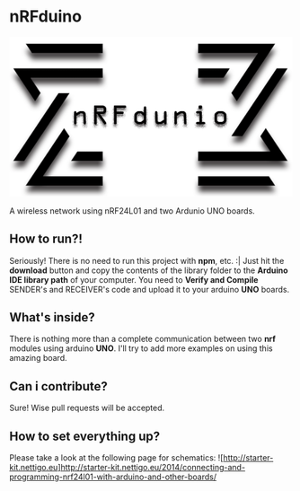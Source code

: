 # nRFduino
<p align="center">
  <img src="https://raw.githubusercontent.com/aligholamee/nRFduino/master/Logo/rfDunio2.png">
</p>
A wireless network using nRF24L01 and two Ardunio UNO boards.

## How to run?!
Seriously! There is no need to run this project with **npm**, etc. :|
Just hit the **download** button and copy the contents of the library folder to the **Arduino IDE library path** of your computer. You need to **Verify and Compile** SENDER's and RECEIVER's code and upload it to your arduino **UNO** boards.
## What's inside?
There is nothing more than a complete communication between two **nrf** modules using arduino **UNO**. I'll try to add more examples on using this amazing board.
## Can i contribute?
Sure! Wise pull requests will be accepted.
## How to set everything up?
Please take a look at the following page for schematics:
![http://starter-kit.nettigo.eu]http://starter-kit.nettigo.eu/2014/connecting-and-programming-nrf24l01-with-arduino-and-other-boards/
